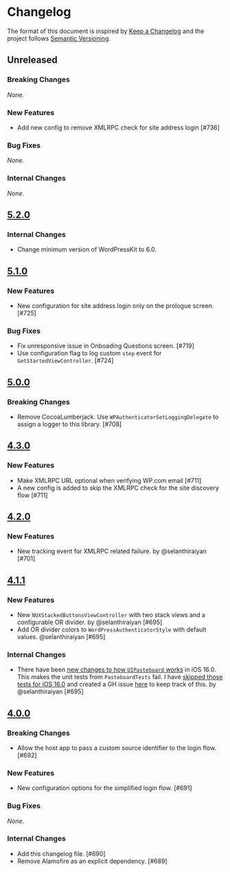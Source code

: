 # Changelog

The format of this document is inspired by [Keep a Changelog](https://keepachangelog.com/en/1.0.0/) and the project follows [Semantic Versioning](https://semver.org/spec/v2.0.0.html).

<!-- This is a comment, you won't see it when GitHub renders the Markdown file.

When releasing a new version:

1. Remove any empty section (those with `_None._`)
2. Update the `## Unreleased` header to `## [<version_number>](https://github.com/wordpress-mobile/WordPressAuthenticator-iOS/releases/tag/<version_number>)`
3. Add a new "Unreleased" section for the next iteration, by copy/pasting the following template:

## Unreleased

### Breaking Changes

_None._

### New Features

_None._

### Bug Fixes

_None._

### Internal Changes

_None._

-->

## Unreleased

### Breaking Changes

_None._

### New Features

-  Add new config to remove XMLRPC check for site address login [#736]

### Bug Fixes

_None._

### Internal Changes

_None._

## [5.2.0](https://github.com/wordpress-mobile/WordPressAuthenticator-iOS/releases/tag/5.2.0)

### Internal Changes

- Change minimum version of WordPressKit to 6.0.

## [5.1.0](https://github.com/wordpress-mobile/WordPressAuthenticator-iOS/releases/tag/5.1.0)

### New Features

- New configuration for site address login only on the prologue screen. [#725]

### Bug Fixes

- Fix unresponsive issue in Onboading Questions screen. [#719]
- Use configuration flag to log custom `step` event for `GetStartedViewController`. [#724]

## [5.0.0](https://github.com/wordpress-mobile/WordPressAuthenticator-iOS/releases/tag/5.0.0)

### Breaking Changes

- Remove CocoaLumberjack. Use `WPAuthenticatorSetLoggingDelegate` to assign a logger to this library. [#708]

## [4.3.0](https://github.com/wordpress-mobile/WordPressAuthenticator-iOS/releases/tag/4.3.0)

### New Features

- Make XMLRPC URL optional when verifying WP.com email [#711]
- A new config is added to skip the XMLRPC check for the site discovery flow [#711]

## [4.2.0](https://github.com/wordpress-mobile/WordPressAuthenticator-iOS/releases/tag/4.2.0)

### New Features

- New tracking event for XMLRPC related failure. by @selanthiraiyan [#701]

## [4.1.1](https://github.com/wordpress-mobile/WordPressAuthenticator-iOS/releases/tag/4.1.1)

### New Features

- New `NUXStackedButtonsViewController` with two stack views and a configurable OR divider. by @selanthiraiyan [#695]
- Add OR divider colors to `WordPressAuthenticatorStyle` with default values. @selanthiraiyan [#695]

### Internal Changes

- There have been [new changes to how `UIPasteboard` works](https://sarunw.com/posts/uipasteboard-privacy-change-ios16/) in iOS 16.0. This makes the unit tests from `PasteboardTests` fail. I have [skipped those tests for iOS 16.0](https://github.com/wordpress-mobile/WordPressAuthenticator-iOS/pull/695/files#diff-ba468f6db6f592cdacdb632f7783a721c5eb856e8ab66765e8e59aabc2c1a7b4R13-R16) and created a GH issue [here](https://github.com/wordpress-mobile/WordPressAuthenticator-iOS/issues/696) to keep track of this. by @selanthiraiyan [#695]

## [4.0.0](https://github.com/wordpress-mobile/WordPressAuthenticator-iOS/releases/tag/4.0.0)

### Breaking Changes

- Allow the host app to pass a custom source identifier to the login flow. [#692]

### New Features

- New configuration options for the simplified login flow. [#691]

### Bug Fixes

_None._

### Internal Changes

- Add this changelog file. [#690]
- Remove Alamofire as an explicit dependency. [#689]
